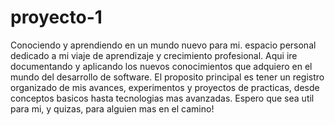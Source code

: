 # proyecto-1
Conociendo y aprendiendo en un mundo nuevo para mi.
espacio personal dedicado a mi viaje de aprendizaje y crecimiento profesional. Aqui ire documentando y aplicando los nuevos conocimientos que adquiero en el mundo del desarrollo de software. El proposito principal es tener un registro organizado de mis avances, experimentos y proyectos de practicas, desde conceptos basicos hasta tecnologias mas avanzadas. Espero que sea util para mi, y quizas, para alguien mas en el camino!
